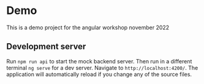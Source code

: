 # Demo

This is a demo project for the angular workshop november 2022

## Development server

Run `npm run api` to start the mock backend server.
Then run in a different terminal `ng serve` for a dev server.
Navigate to `http://localhost:4200/`. The application will automatically reload if you change any of the source files.
